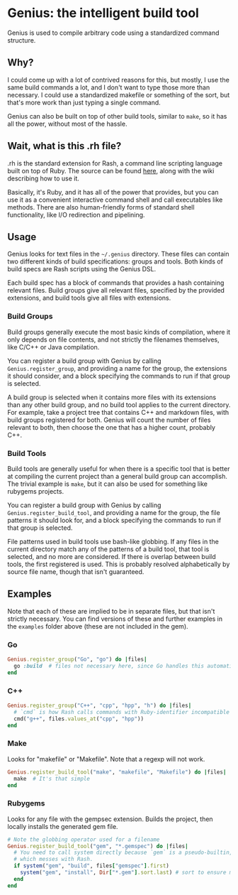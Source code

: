 # Genius: the intelligent build tool

Genius is used to compile arbitrary code using a standardized command structure.

## Why?
I could come up with a lot of contrived reasons for this, but mostly, I use the 
same build commands a lot, and I don't want to type those more than necessary. 
I could use a standardized makefile or something of the sort, but that's more 
work than just typing a single command.

Genius can also be built on top of other build tools, similar to `make`, so 
it has all the power, without most of the hassle.

## Wait, what is this .rh file?
.rh is the standard extension for Rash, a command line scripting language built 
on top of Ruby. The source can be found [here](https://github.com/KellenWatt/rash), 
along with the wiki describing how to use it.

Basically, it's Ruby, and it has all of the power that provides, but you can 
use it as a convenient interactive command shell and call executables like 
methods. There are also human-friendly forms of standard shell functionality, 
like I/O redirection and pipelining.

## Usage
Genius looks for text files in the `~/.genius` directory. These files can 
contain two different kinds of build specifications: groups and tools. Both
kinds of build specs are Rash scripts using the Genius DSL.

Each build spec has a block of commands that provides a hash containing 
relevant files. Build groups give all relevant files, specified by the 
provided extensions, and build tools give all files with extensions.

### Build Groups
Build groups generally execute the most basic kinds of compilation, where it 
only depends on file contents, and not strictly the filenames themselves, like 
C/C++ or Java compilation.

You can register a build group with Genius by calling `Genius.register_group`, 
and providing a name for the group, the extensions it should consider, and 
a block specifying the commands to run if that group is selected.

A build group is selected when it contains more files with its extensions than 
any other build group, and no build tool applies to the current directory. For 
example, take a project tree that contains C++ and markdown files, with build 
groups registered for both. Genius will count the number of files relevant to 
both, then choose the one that has a higher count, probably C++.

### Build Tools
Build tools are generally useful for when there is a specific tool that is better 
at compiling the current project than a general build group can accomplish. The 
trivial example is `make`, but it can also be used for something like rubygems 
projects.

You can register a build group with Genius by calling `Genius.register_build_tool`,
and providing a name for the group, the file patterns it should look for, and 
a block specifying the commands to run if that group is selected. 

File patterns used in build tools use bash-like globbing. If any files in the 
current directory match any of the patterns of a build tool, that tool is 
selected, and no more are considered. If there is overlap between build tools, 
the first registered is used. This is probably resolved alphabetically by source 
file name, though that isn't guaranteed.

## Examples
Note that each of these are implied to be in separate files, but that isn't 
strictly necessary. You can find versions of these and further examples in 
the `examples` folder above (these are not included in the gem).

### Go
```ruby
Genius.register_group("Go", "go") do |files|
  go :build  # files not necessary here, since Go handles this automatically.
end
``` 
### C++
```ruby
Genius.register_group("C++", "cpp", "hpp", "h") do |files|
  # `cmd` is how Rash calls commands with Ruby-identifier incompatible characters
  cmd("g++", files.values_at("cpp", "hpp"))
end
``` 

### Make
Looks for "makefile" or "Makefile". Note that a regexp will not work.
```ruby
Genius.register_build_tool("make", "makefile", "Makefile") do |files|
  make  # It's that simple
end
```

### Rubygems
Looks for any file with the gempsec extension. Builds the project, then locally 
installs the generated gem file.
```ruby
# Note the globbing operator used for a filename
Genius.register_build_tool("gem", "*.gemspec") do |files|
  # You need to call system directly because `gem` is a pseudo-builtin, 
  # which messes with Rash.
  if system("gem", "build", files["gemspec"].first)
    system("gem", "install", Dir["*.gem"].sort.last) # sort to ensure most recent last, if multiple.
  end
end
```

